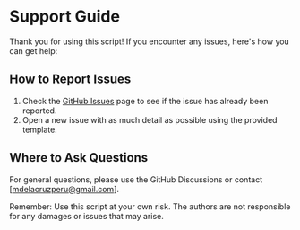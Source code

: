 # Support Guide

Thank you for using this script! If you encounter any issues, here's how you can get help:

## How to Report Issues
1. Check the [GitHub Issues](../../issues) page to see if the issue has already been reported.
2. Open a new issue with as much detail as possible using the provided template.

## Where to Ask Questions
For general questions, please use the GitHub Discussions or contact [mdelacruzperu@gmail.com].

Remember: Use this script at your own risk. The authors are not responsible for any damages or issues that may arise.
